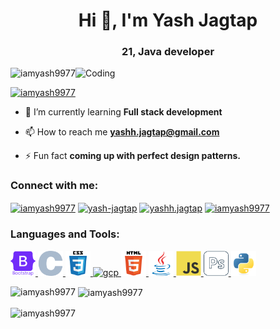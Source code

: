 <h1 align="center">Hi 👋, I'm Yash Jagtap</h1>
<h3 align="center">21, Java developer</h3>
<img align="right" alt="Coding" width="400" src="https://media.tenor.com/NOYF3f82b_gAAAAC/programmer.gif">

<p align="left"> <img src="https://komarev.com/ghpvc/?username=iamyash9977&label=Profile%20views&color=0e75b6&style=flat" alt="iamyash9977" /> </p>

<p align="left"> <a href="https://twitter.com/iamyash9977" target="blank"><img src="https://img.shields.io/twitter/follow/iamyash9977?logo=twitter&style=for-the-badge" alt="iamyash9977" /></a> </p>

- 🌱 I’m currently learning **Full stack development**

- 📫 How to reach me **yashh.jagtap@gmail.com**

- ⚡ Fun fact **coming up with perfect design patterns.**

<h3 align="left">Connect with me:</h3>
<p align="left">
<a href="https://twitter.com/iamyash9977" target="blank"><img align="center" src="https://raw.githubusercontent.com/rahuldkjain/github-profile-readme-generator/master/src/images/icons/Social/twitter.svg" alt="iamyash9977" height="30" width="40" /></a>
<a href="https://linkedin.com/in/yash-jagtap" target="blank"><img align="center" src="https://raw.githubusercontent.com/rahuldkjain/github-profile-readme-generator/master/src/images/icons/Social/linked-in-alt.svg" alt="yash-jagtap" height="30" width="40" /></a>
<a href="https://instagram.com/yashh.jagtap" target="blank"><img align="center" src="https://raw.githubusercontent.com/rahuldkjain/github-profile-readme-generator/master/src/images/icons/Social/instagram.svg" alt="yashh.jagtap" height="30" width="40" /></a>
<a href="https://dribbble.com/iamyash9977" target="blank"><img align="center" src="https://raw.githubusercontent.com/rahuldkjain/github-profile-readme-generator/master/src/images/icons/Social/dribbble.svg" alt="iamyash9977" height="30" width="40" /></a>
</p>

<h3 align="left">Languages and Tools:</h3>
<p align="left"> <a href="https://getbootstrap.com" target="_blank" rel="noreferrer"> <img src="https://raw.githubusercontent.com/devicons/devicon/master/icons/bootstrap/bootstrap-plain-wordmark.svg" alt="bootstrap" width="40" height="40"/> </a> <a href="https://www.cprogramming.com/" target="_blank" rel="noreferrer"> <img src="https://raw.githubusercontent.com/devicons/devicon/master/icons/c/c-original.svg" alt="c" width="40" height="40"/> </a> <a href="https://www.w3schools.com/css/" target="_blank" rel="noreferrer"> <img src="https://raw.githubusercontent.com/devicons/devicon/master/icons/css3/css3-original-wordmark.svg" alt="css3" width="40" height="40"/> </a> <a href="https://cloud.google.com" target="_blank" rel="noreferrer"> <img src="https://www.vectorlogo.zone/logos/google_cloud/google_cloud-icon.svg" alt="gcp" width="40" height="40"/> </a> <a href="https://www.w3.org/html/" target="_blank" rel="noreferrer"> <img src="https://raw.githubusercontent.com/devicons/devicon/master/icons/html5/html5-original-wordmark.svg" alt="html5" width="40" height="40"/> </a> <a href="https://www.java.com" target="_blank" rel="noreferrer"> <img src="https://raw.githubusercontent.com/devicons/devicon/master/icons/java/java-original.svg" alt="java" width="40" height="40"/> </a> <a href="https://developer.mozilla.org/en-US/docs/Web/JavaScript" target="_blank" rel="noreferrer"> <img src="https://raw.githubusercontent.com/devicons/devicon/master/icons/javascript/javascript-original.svg" alt="javascript" width="40" height="40"/> </a> <a href="https://www.photoshop.com/en" target="_blank" rel="noreferrer"> <img src="https://raw.githubusercontent.com/devicons/devicon/master/icons/photoshop/photoshop-line.svg" alt="photoshop" width="40" height="40"/> </a> <a href="https://www.python.org" target="_blank" rel="noreferrer"> <img src="https://raw.githubusercontent.com/devicons/devicon/master/icons/python/python-original.svg" alt="python" width="40" height="40"/> </a> </p>

<p><img align="left" src="https://github-readme-stats.vercel.app/api/top-langs?username=iamyash9977&show_icons=true&locale=en&layout=compact" alt="iamyash9977" /></p>

<p>&nbsp;<img align="center" src="https://github-readme-stats.vercel.app/api?username=iamyash9977&show_icons=true&locale=en" alt="iamyash9977" /></p>

<p><img align="center" src="https://github-readme-streak-stats.herokuapp.com/?user=iamyash9977&" alt="iamyash9977" /></p>
